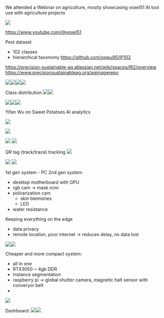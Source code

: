 We attended a Webinar on agriculture, mostly showcasing voxel51 AI tool use with agriculture projects

![](img/unnamed.png)

<!--truncate-->

https://www.youtube.com/@voxel51

Pest dataset
- 102 classes
- hierarchical taxonomy
https://github.com/xpwu95/IP102

https://precision-sustainable-ag.atlassian.net/wiki/spaces/IR2/overview
https://www.precisionsustainableag.org/agimagerepo

![](img/Screenshot%202025-10-16%20at%2019.31.15.png)![](img/Screenshot%202025-10-16%20at%2019.33.21.png)![](img/Screenshot%202025-10-16%20at%2019.35.53.png)![](img/Screenshot%202025-10-16%20at%2019.38.20.png)

Class distribution
![](img/Pasted%20image%2020251016194110.png)![](img/Screenshot%202025-10-16%20at%2019.42.31.png)

![](img/Pasted%20image%2020251016194414.png)![](img/Screenshot%202025-10-16%20at%2019.45.58.png)![](img/Screenshot%202025-10-16%20at%2019.49.38.png)




Yifan Wu on Sweet Potatoes AI analytics

![](img/Screenshot%202025-10-16%20at%2020.34.12.png)

![](img/Screenshot%202025-10-16%20at%2020.36.23.png)

![](img/Screenshot%202025-10-16%20at%2020.38.33.png)
![](img/Screenshot%202025-10-16%20at%2020.40.49.png)

QR tag (track/trace) tracking
![](img/Screenshot%202025-10-16%20at%2020.49.52.png)

![](img/Screenshot%202025-10-16%20at%2020.41.34.png)
![](img/Screenshot%202025-10-16%20at%2020.43.10.png)

1st gen system - PC
2nd gen system
- desktop motherboard with GPU
- rgb cam -> mask rcnn
- polirarization cam
	- skin blemishes
	- LED
- water resistance

Keeping everything on the edge
- data privacy 
- remote location, poor internet -> reduces delay, no data lost

![](img/Screenshot%202025-10-16%20at%2020.44.28.png)![](img/Screenshot%202025-10-16%20at%2020.48.03.png)


Cheaper and more compact system:
- all in one
- RTX3050 ~ 4gb DDR
- instance segmentation
- raspberry pi -> global shutter camera, magnetic halt sensor with converyor belt
- 
![](img/Screenshot%202025-10-16%20at%2020.48.13.png)

Dashboard:
![](img/Screenshot%202025-10-16%20at%2020.50.58.png)![](img/Screenshot%202025-10-16%20at%2020.52.44.png)